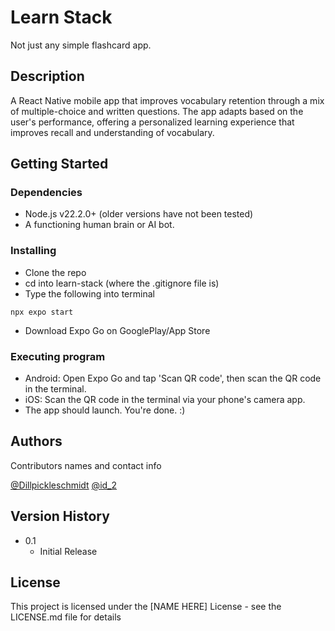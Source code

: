 # Learn Stack

Not just any simple flashcard app.

## Description

A React Native mobile app that improves vocabulary retention through a mix of multiple-choice and written questions. The app adapts based on the user's performance, offering a personalized learning experience that improves recall and understanding of vocabulary.

## Getting Started

### Dependencies

- Node.js v22.2.0+ (older versions have not been tested)
- A functioning human brain or AI bot.

### Installing

- Clone the repo
- cd into learn-stack (where the .gitignore file is)
- Type the following into terminal

```
npx expo start
```

- Download Expo Go on GooglePlay/App Store

### Executing program

- Android: Open Expo Go and tap 'Scan QR code', then scan the QR code in the terminal.
- iOS: Scan the QR code in the terminal via your phone's camera app.
- The app should launch. You're done. :)

## Authors

Contributors names and contact info

[@Dillpickleschmidt](https://github.com/Dillpickleschmidt)
[@id_2]()

## Version History

- 0.1
  - Initial Release

## License

This project is licensed under the [NAME HERE] License - see the LICENSE.md file for details

<!-- ## Acknowledgments

Inspiration, code snippets, etc.

- [awesome-readme](https://github.com/matiassingers/awesome-readme)
- [PurpleBooth](https://gist.github.com/PurpleBooth/109311bb0361f32d87a2)
- [dbader](https://github.com/dbader/readme-template)
- [zenorocha](https://gist.github.com/zenorocha/4526327)
- [fvcproductions](https://gist.github.com/fvcproductions/1bfc2d4aecb01a834b46) -->
